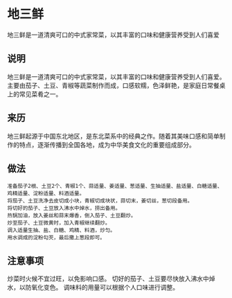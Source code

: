 地三鲜
===

地三鲜是一道清爽可口的中式家常菜，以其丰富的口味和健康营养受到人们喜爱

## 说明

地三鲜是一道清爽可口的中式家常菜，以其丰富的口味和健康营养受到人们喜爱。主要由茄子、土豆、青椒等蔬菜制作而成，口感软糯，色泽鲜艳，是家庭日常餐桌上的常见菜肴之一。

## 来历

地三鲜起源于中国东北地区，是东北菜系中的经典之作。随着其美味口感和简单制作的特点，逐渐传播到全国各地，成为中华美食文化的重要组成部分。

## 做法

```shell
准备茄子2根、土豆2个、青椒1个、蒜适量、姜适量、葱适量、生抽适量、盐适量、白糖适量、鸡精适量、淀粉适量、料酒适量。
将茄子、土豆洗净去皮切成小块，青椒切成块状，蒜切末，姜切丝，葱切段备用。
将切好的茄子、土豆放入沸水中焯水，捞出备用。
热锅加油，放入姜丝和蒜末爆香，倒入茄子、土豆翻炒。
炒至茄子、土豆微黄时，加入青椒继续翻炒。
调入适量生抽、盐、白糖、鸡精、料酒，炒匀。
用水调成的淀粉勾芡，最后撒上葱段即可。
```
## 注意事项

炒菜时火候不宜过旺，以免影响口感。
切好的茄子、土豆要尽快放入沸水中焯水，以防氧化变色。
调味料的用量可以根据个人口味进行调整。

